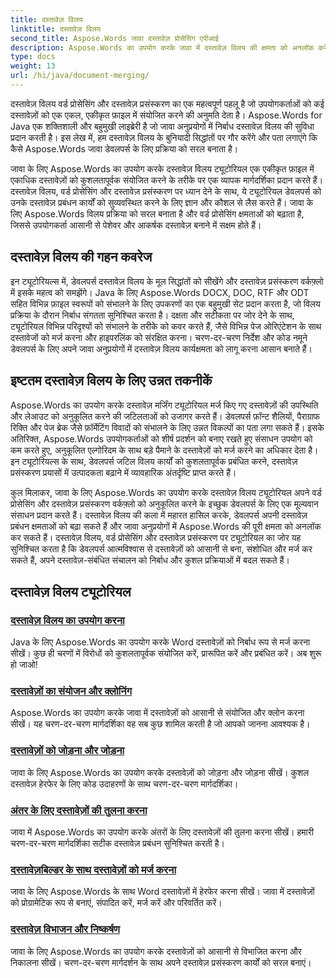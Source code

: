```yaml
---
title: दस्तावेज़ विलय
linktitle: दस्तावेज़ विलय
second_title: Aspose.Words जावा दस्तावेज़ प्रोसेसिंग एपीआई
description: Aspose.Words का उपयोग करके जावा में दस्तावेज़ विलय की क्षमता को अनलॉक करें! विस्तृत ट्यूटोरियल के साथ कुशल वर्ड प्रोसेसिंग और दस्तावेज़ प्रोसेसिंग सीखें।
type: docs
weight: 13
url: /hi/java/document-merging/
---
```


दस्तावेज़ विलय वर्ड प्रोसेसिंग और दस्तावेज़ प्रसंस्करण का एक महत्वपूर्ण पहलू है जो उपयोगकर्ताओं को कई दस्तावेज़ों को एक एकल, एकीकृत फ़ाइल में संयोजित करने की अनुमति देता है। Aspose.Words for Java एक शक्तिशाली और बहुमुखी लाइब्रेरी है जो जावा अनुप्रयोगों में निर्बाध दस्तावेज़ विलय की सुविधा प्रदान करती है। इस लेख में, हम दस्तावेज़ विलय के बुनियादी सिद्धांतों पर गौर करेंगे और पता लगाएंगे कि कैसे Aspose.Words जावा डेवलपर्स के लिए प्रक्रिया को सरल बनाता है।

जावा के लिए Aspose.Words का उपयोग करके दस्तावेज़ विलय ट्यूटोरियल एक एकीकृत फ़ाइल में एकाधिक दस्तावेज़ों को कुशलतापूर्वक संयोजित करने के तरीके पर एक व्यापक मार्गदर्शिका प्रदान करते हैं। दस्तावेज़ विलय, वर्ड प्रोसेसिंग और दस्तावेज़ प्रसंस्करण पर ध्यान देने के साथ, ये ट्यूटोरियल डेवलपर्स को उनके दस्तावेज़ प्रबंधन कार्यों को सुव्यवस्थित करने के लिए ज्ञान और कौशल से लैस करते हैं। जावा के लिए Aspose.Words विलय प्रक्रिया को सरल बनाता है और वर्ड प्रोसेसिंग क्षमताओं को बढ़ाता है, जिससे उपयोगकर्ता आसानी से पेशेवर और आकर्षक दस्तावेज़ बनाने में सक्षम होते हैं।

## दस्तावेज़ विलय की गहन कवरेज

इन ट्यूटोरियल्स में, डेवलपर्स दस्तावेज़ विलय के मूल सिद्धांतों को सीखेंगे और दस्तावेज़ प्रसंस्करण वर्कफ़्लो में इसके महत्व को समझेंगे। Java के लिए Aspose.Words DOCX, DOC, RTF और ODT सहित विभिन्न फ़ाइल स्वरूपों को संभालने के लिए उपकरणों का एक बहुमुखी सेट प्रदान करता है, जो विलय प्रक्रिया के दौरान निर्बाध संगतता सुनिश्चित करता है। दक्षता और सटीकता पर जोर देने के साथ, ट्यूटोरियल विभिन्न परिदृश्यों को संभालने के तरीके को कवर करते हैं, जैसे विभिन्न पेज ओरिएंटेशन के साथ दस्तावेजों को मर्ज करना और हाइपरलिंक को संरक्षित करना। चरण-दर-चरण निर्देश और कोड नमूने डेवलपर्स के लिए अपने जावा अनुप्रयोगों में दस्तावेज़ विलय कार्यक्षमता को लागू करना आसान बनाते हैं।

## इष्टतम दस्तावेज़ विलय के लिए उन्नत तकनीकें

Aspose.Words का उपयोग करके दस्तावेज़ मर्जिंग ट्यूटोरियल मर्ज किए गए दस्तावेज़ों की उपस्थिति और लेआउट को अनुकूलित करने की जटिलताओं को उजागर करते हैं। डेवलपर्स फ़ॉन्ट शैलियों, पैराग्राफ रिक्ति और पेज ब्रेक जैसे फ़ॉर्मेटिंग विवादों को संभालने के लिए उन्नत विकल्पों का पता लगा सकते हैं। इसके अतिरिक्त, Aspose.Words उपयोगकर्ताओं को शीर्ष प्रदर्शन को बनाए रखते हुए संसाधन उपयोग को कम करते हुए, अनुकूलित एल्गोरिदम के साथ बड़े पैमाने के दस्तावेज़ों को मर्ज करने का अधिकार देता है। इन ट्यूटोरियल्स के साथ, डेवलपर्स जटिल विलय कार्यों को कुशलतापूर्वक प्रबंधित करने, दस्तावेज़ प्रसंस्करण प्रयासों में उत्पादकता बढ़ाने में व्यावहारिक अंतर्दृष्टि प्राप्त करते हैं।

कुल मिलाकर, जावा के लिए Aspose.Words का उपयोग करके दस्तावेज़ विलय ट्यूटोरियल अपने वर्ड प्रोसेसिंग और दस्तावेज़ प्रसंस्करण वर्कफ़्लो को अनुकूलित करने के इच्छुक डेवलपर्स के लिए एक मूल्यवान संसाधन प्रदान करते हैं। दस्तावेज़ विलय की कला में महारत हासिल करके, डेवलपर्स अपनी दस्तावेज़ प्रबंधन क्षमताओं को बढ़ा सकते हैं और जावा अनुप्रयोगों में Aspose.Words की पूरी क्षमता को अनलॉक कर सकते हैं। दस्तावेज़ विलय, वर्ड प्रोसेसिंग और दस्तावेज़ प्रसंस्करण पर ट्यूटोरियल का जोर यह सुनिश्चित करता है कि डेवलपर्स आत्मविश्वास से दस्तावेज़ों को आसानी से बना, संशोधित और मर्ज कर सकते हैं, अपने दस्तावेज़-संबंधित संचालन को निर्बाध और कुशल प्रक्रियाओं में बदल सकते हैं।

## दस्तावेज़ विलय ट्यूटोरियल

### [दस्तावेज़ विलय का उपयोग करना](./using-document-merging/)
Java के लिए Aspose.Words का उपयोग करके Word दस्तावेज़ों को निर्बाध रूप से मर्ज करना सीखें। कुछ ही चरणों में विरोधों को कुशलतापूर्वक संयोजित करें, प्रारूपित करें और प्रबंधित करें। अब शुरू हो जाओ!
### [दस्तावेज़ों का संयोजन और क्लोनिंग](./combining-cloning-documents/)
Aspose.Words का उपयोग करके जावा में दस्तावेज़ों को आसानी से संयोजित और क्लोन करना सीखें। यह चरण-दर-चरण मार्गदर्शिका वह सब कुछ शामिल करती है जो आपको जानना आवश्यक है।
### [दस्तावेज़ों को जोड़ना और जोड़ना](./joining-appending-documents/)
जावा के लिए Aspose.Words का उपयोग करके दस्तावेज़ों को जोड़ना और जोड़ना सीखें। कुशल दस्तावेज़ हेरफेर के लिए कोड उदाहरणों के साथ चरण-दर-चरण मार्गदर्शिका।
### [अंतर के लिए दस्तावेज़ों की तुलना करना](./comparing-documents-for-differences/)
जावा में Aspose.Words का उपयोग करके अंतरों के लिए दस्तावेज़ों की तुलना करना सीखें। हमारी चरण-दर-चरण मार्गदर्शिका सटीक दस्तावेज़ प्रबंधन सुनिश्चित करती है।
### [दस्तावेज़बिल्डर के साथ दस्तावेज़ों को मर्ज करना](./merging-documents-documentbuilder/)
जावा के लिए Aspose.Words के साथ Word दस्तावेज़ों में हेरफेर करना सीखें। जावा में दस्तावेज़ों को प्रोग्रामेटिक रूप से बनाएं, संपादित करें, मर्ज करें और परिवर्तित करें।
### [दस्तावेज़ विभाजन और निष्कर्षण](./document-splitting-extraction/)
जावा के लिए Aspose.Words का उपयोग करके दस्तावेज़ों को आसानी से विभाजित करना और निकालना सीखें। चरण-दर-चरण मार्गदर्शन के साथ अपने दस्तावेज़ प्रसंस्करण कार्यों को सरल बनाएं।